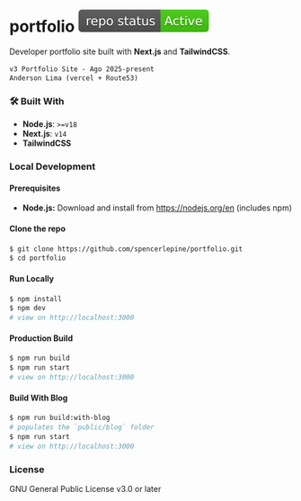 # portfolio ![project status badge](./.github/active.svg)

Developer portfolio site built with **Next.js** and **TailwindCSS**.

```
v3 Portfolio Site - Ago 2025-present
Anderson Lima (vercel + Route53)
```

### 🛠️ Built With

- **Node.js**: `>=v18`
- **Next.js**: `v14`
- **TailwindCSS**

### Local Development

#### Prerequisites

- **Node.js:** Download and install from https://nodejs.org/en (includes npm)

#### Clone the repo

```sh
$ git clone https://github.com/spencerlepine/portfolio.git
$ cd portfolio
```

#### Run Locally

```sh
$ npm install
$ npm dev
# view on http://localhost:3000
```

#### Production Build

```sh
$ npm run build
$ npm run start
# view on http://localhost:3000
```

#### Build With Blog

```sh
$ npm run build:with-blog
# populates the `public/blog` folder
$ npm run start
# view on http://localhost:3000
```

### License

GNU General Public License v3.0 or later
